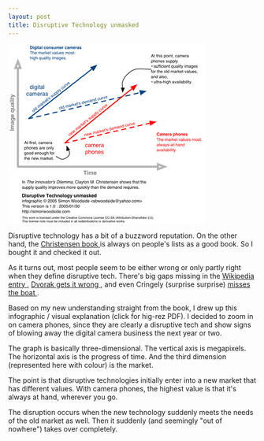 ```yaml
---
layout: post
title: Disruptive Technology unmasked 
---
```

<a href="/weblog/images/disruptive/disruptive.pdf"><img src="/weblog/images/disruptive/disruptive_sm.gif" alt="disruptive graph" /></a><p>Disruptive technology has a bit of a buzzword reputation. On the other hand, the <a href="http://www.amazon.com/exec/obidos/tg/detail/-/0875845851/104-2986295-2561520">Christensen book </a>is always on people's lists as a good book. So I bought it and checked it out. </p><p>As it turns out, most people seem to be either wrong or only partly right when they define disruptive tech. There's big gaps missing in the <a href="http://en.wikipedia.org/wiki/Disruptive_technology">Wikipedia entry </a>, <a href="http://www.pcmag.com/article2/0,1759,1628049,00.asp">Dvorak gets it wrong </a>, and even Cringely (surprise surprise) <a href="http://www.pbs.org/cringely/pulpit/pulpit20040527.html">misses the boat </a>. </p><p>Based on my new understanding straight from the book, I drew up this infographic / visual explanation (click for hig-rez PDF). I decided to zoom in on camera phones, since they are clearly a disruptive tech and show signs of blowing away the digital camera business the next year or two. </p><p>The graph is basically three-dimensional. The vertical axis is megapixels. The horizontal axis is the progress of time. And the third dimension (represented here with colour) is the market. </p><p>The point is that disruptive technologies initially enter into a new market that has different values. With camera phones, the highest value is that it's always at hand, wherever you go. </p><p>The disruption occurs when the new technology suddenly meets the needs of the old market as well. Then it suddenly (and seemingly "out of nowhere") takes over completely. </p>
